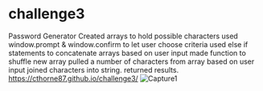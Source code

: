 # challenge3
Password Generator
Created arrays to hold possible characters
used window.prompt & window.confirm to let user choose criteria
used else if statements to concatenate arrays based on user input
made function to shuffle new array
pulled a number of characters from array based on user input
joined characters into string.
returned results.
https://cthorne87.github.io/challenge3/
![Capture1](https://user-images.githubusercontent.com/92702138/141720549-5b4fb19a-5689-4487-814c-277e4da00d72.JPG)
